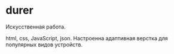 # durer

Искусственная работа.

html, css, JavaScript, json.
Настроенна адаптивная верстка для популярных видов устройств.
